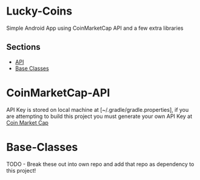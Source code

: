 # Lucky-Coins
Simple Android App using CoinMarketCap API and a few extra libraries


Sections
--------

- [API](#CoinMarketCap-API)
- [Base Classes](#Base-Classes)


# CoinMarketCap-API
API Key is stored on local machine at [~/.gradle/gradle.properties], if you are attempting to build this project you
must generate your own API Key at 
[Coin Market Cap](coinmarketcap.com/api)



# Base-Classes
TODO - Break these out into own repo and add that repo as dependency to this project!